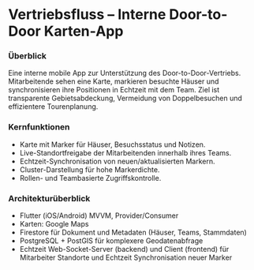 # Vertriebsfluss – Interne Door-to-Door Karten-App
### Überblick

Eine interne mobile App zur Unterstützung des Door-to-Door-Vertriebs. Mitarbeitende sehen eine Karte, markieren besuchte Häuser und synchronisieren ihre Positionen in Echtzeit mit dem Team. Ziel ist transparente Gebietsabdeckung, Vermeidung von Doppelbesuchen und effizientere Tourenplanung.

### Kernfunktionen
- Karte mit Marker für Häuser, Besuchsstatus und Notizen.
- Live-Standortfreigabe der Mitarbeitenden innerhalb ihres Teams.
- Echtzeit-Synchronisation von neuen/aktualisierten Markern.
- Cluster-Darstellung für hohe Markerdichte.
- Rollen- und Teambasierte Zugriffskontrolle.

### Architekturüberblick
- Flutter (iOS/Android) MVVM, Provider/Consumer
- Karten: Google Maps
- Firestore für Dokument und Metadaten (Häuser, Teams, Stammdaten)
- PostgreSQL + PostGIS für komplexere Geodatenabfrage
- Echtzeit Web-Socket-Server (backend) und Client (frontend) für Mitarbeiter Standorte und Echtzeit Synchronisation neuer Marker
